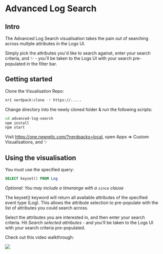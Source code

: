 # Advanced Log Search

## Intro
The Advanced Log Search visualisation takes the pain out of searching across multple attributes in the Logs UI. 

Simply pick the attributes you'd like to search against, enter your search criteria, and :sparkles: - you'll be taken to the Logs UI with your search pre-populated in the filter bar.

## Getting started

Clone the Visualisation Repo:

```sh
nr1 nerdpack:clone -r https://.....
```

Change directory into the newly cloned folder & run the following scripts:

```sh
cd advanced-log-search
npm install
npm start
```

Visit https://one.newrelic.com/?nerdpacks=local, open Apps => Custom Visualisations, and :sparkles:

## Using the visualisation

You must use the specified query: 

```sql
SELECT keyset() FROM Log
```
_Optional: You may include a timerange with a `since` clause_

The keyset() keyword will return all available attributes of the specified event type (Log). This allows the attribute selection to pre-populate with the list of attributes you could search across. 

Select the attributes you are interested in, and then enter your search criteria. Hit _Search selected attributes_ - and you'll be taken to the Logs UI with your search criteria pre-populated. 

Check out this video walkthrough:

![](https://www.youtube.com/watch?v=eLVPyvzVzHk)